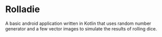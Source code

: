 # Rolladie
 A basic android application written in Kotlin that uses random number generator and a few vector images to simulate the results of rolling dice.
